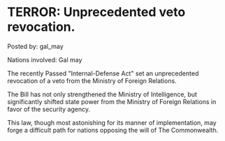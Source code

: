 # TERROR: Unprecedented veto revocation.

Posted by: gal_may

Nations involved: Gal may

The recently Passed "Internal-Defense Act" set an unprecedented revocation of a veto from the Ministry of Foreign Relations.

The Bill has not only strengthened the Ministry of Intelligence, but significantly shifted state power from the Ministry of Foreign Relations in favor of the security agency.

This law, though most astonishing for its manner of implementation, may forge a difficult path for nations opposing the will of The Commonwealth.